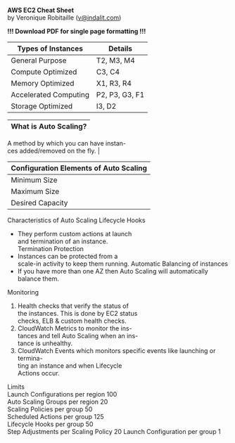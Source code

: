 **AWS EC2 Cheat Sheet**  
by Veronique Robitaille (v@indalit.com) 
  
**!!! Download PDF for single page formatting !!!** 


Types of Instances  | Details |
------------------- | ----------------
General Purpose | T2, M3, M4    |
Compute Optimized | C3, C4 |
Memory Optimized | X1, R3, R4 |   
Accelerated Computing | P2, P3, G3, F1 |      
Storage Optimized | I3, D2      |





What is Auto Scaling?	|
---------------------- |
A method by which you can have instan-	
ces added/removed on the fly.	|
	
Configuration Elements of Auto Scaling	|
--------------------------------------- |
Minimum Size	| Minimum number of instances that should always be running.	|
Maximum Size	| Maximum number of running instances.	|
Desired Capacity	| Number of instances that should be running when there are no scaling activites.	|
	
Characteristics of Auto Scaling	
Lifecycle Hooks	
  -  They perform custom actions at launch	
     and termination of an instance.	
Termination Protection	
  -  Instances can be protected from a	
    scale-in activity to keep them running.	
Automatic Balancing of instances	
  -  If you have more than one AZ then Auto	
     Scaling will automatically balance them.	
	
Monitoring	
1) Health checks that verify the status of 	
the instances.  This is done by EC2 status 	
checks, ELB & custom health checks.	
2) CloudWatch Metrics to monitor the ins-	
tances and tell Auto Scaling when an ins-	
tance is unhealthy.	
3) CloudWatch Events which monitors	
specific events like launching or termina-	
ting an instance and when Lifecycle  	
Actions occur.	
	
Limits	
Launch Configurations per region         100	
Auto Scaling Groups per region              20	
Scaling Policies per group                        50	
Scheduled Actions per group                125	
Lifecycle Hooks per group                       50	
Step Adjustments per Scaling Policy      20	
Launch Configuration per group            1	